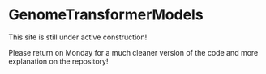 # GenomeTransformerModels


This site is still under active construction!

Please return on Monday for a much cleaner version of the code and more explanation on the repository!
